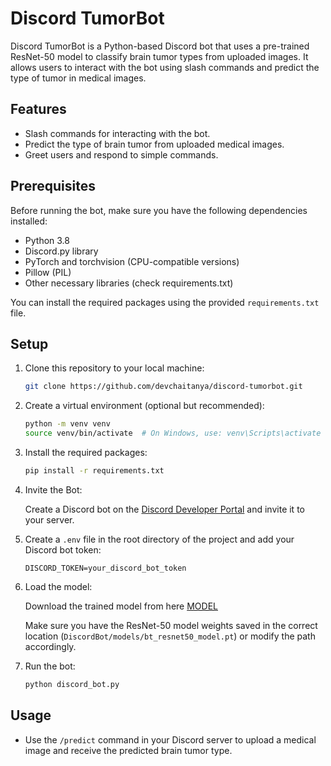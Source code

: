 
# Discord TumorBot

Discord TumorBot is a Python-based Discord bot that uses a pre-trained ResNet-50 model to classify brain tumor types from uploaded images. It allows users to interact with the bot using slash commands and predict the type of tumor in medical images.

## Features

- Slash commands for interacting with the bot.
- Predict the type of brain tumor from uploaded medical images.
- Greet users and respond to simple commands.

## Prerequisites

Before running the bot, make sure you have the following dependencies installed:

- Python 3.8
- Discord.py library
- PyTorch and torchvision (CPU-compatible versions)
- Pillow (PIL)
- Other necessary libraries (check requirements.txt)

You can install the required packages using the provided `requirements.txt` file.

## Setup

1. Clone this repository to your local machine:

   ```bash
   git clone https://github.com/devchaitanya/discord-tumorbot.git
   ```

2. Create a virtual environment (optional but recommended):

   ```bash
   python -m venv venv
   source venv/bin/activate  # On Windows, use: venv\Scripts\activate
   ```

3. Install the required packages:

   ```bash
   pip install -r requirements.txt
   ```
4. Invite the Bot:

   Create a Discord bot on the [Discord Developer Portal](https://discord.com/developers/applications) and invite it to your server.

5. Create a `.env` file in the root directory of the project and add your Discord bot token:

   ```
   DISCORD_TOKEN=your_discord_bot_token
   ```

6. Load the model:

   Download the trained model from here [MODEL](https://drive.google.com/file/d/1EfJ4nyGLvznEvtKSHuc2zr90NzDU2VtR/view?usp=drive_link)
   
   Make sure you have the ResNet-50 model weights saved in the correct location (`DiscordBot/models/bt_resnet50_model.pt`) or modify the path accordingly.

8. Run the bot:

   ```bash
   python discord_bot.py
   ```

## Usage

- Use the `/predict` command in your Discord server to upload a medical image and receive the predicted brain tumor type.


